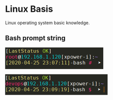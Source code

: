 # Linux Basis

Linux operating system basic knowledge.


## Bash prompt string

![bash prompt string for root](screenshot/bash/Custom%20bash%20prompt%20string%20%23%20root.png?raw=true)

![bash prompt string for non-root](screenshot/bash/Custom%20bash%20prompt%20string%20%23%20user.png?raw=true)
